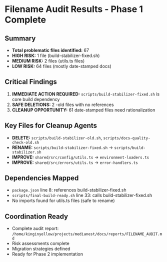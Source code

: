 # Filename Audit Results - Phase 1 Complete

## Summary
- **Total problematic files identified:** 67
- **HIGH RISK:** 1 file (build-stabilizer-fixed.sh)
- **MEDIUM RISK:** 2 files (utils.ts files) 
- **LOW RISK:** 64 files (mostly date-stamped docs)

## Critical Findings
1. **IMMEDIATE ACTION REQUIRED:** `scripts/build-stabilizer-fixed.sh` is core build dependency
2. **SAFE DELETIONS:** 2 -old files with no references
3. **CLEANUP OPPORTUNITY:** 61 date-stamped files need rationalization

## Key Files for Cleanup Agents
- **DELETE:** `scripts/build-stabilizer-old.sh`, `scripts/docs-quality-check-old.sh`
- **RENAME:** `scripts/build-stabilizer-fixed.sh` → `scripts/build-stabilizer.sh`
- **IMPROVE:** `shared/src/config/utils.ts` → `environment-loaders.ts`
- **IMPROVE:** `shared/src/errors/utils.ts` → `error-handlers.ts`

## Dependencies Mapped
- `package.json` line 8: references build-stabilizer-fixed.sh
- `scripts/final-build-ready.sh` line 33: calls build-stabilizer-fixed.sh
- No imports found for utils.ts files (safe to rename)

## Coordination Ready
- Complete audit report: `/home/kinginyellow/projects/medianest/docs/reports/FILENAME_AUDIT.md`
- Risk assessments complete
- Migration strategies defined
- Ready for Phase 2 implementation